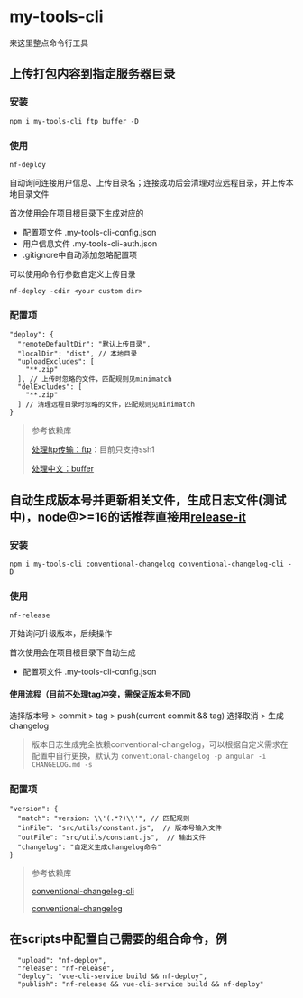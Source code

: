 # my-tools-cli

来这里整点命令行工具


## 上传打包内容到指定服务器目录
### 安装
```
npm i my-tools-cli ftp buffer -D
```
### 使用
```
nf-deploy
```

自动询问连接用户信息、上传目录名；连接成功后会清理对应远程目录，并上传本地目录文件

首次使用会在项目根目录下生成对应的
- 配置项文件 .my-tools-cli-config.json
- 用户信息文件 .my-tools-cli-auth.json
- .gitignore中自动添加忽略配置项

可以使用命令行参数自定义上传目录
```
nf-deploy -cdir <your custom dir>
```

### 配置项
```
"deploy": {
  "remoteDefaultDir": "默认上传目录",
  "localDir": "dist", // 本地目录
  "uploadExcludes": [
    "**.zip"
  ], // 上传时忽略的文件，匹配规则见minimatch
  "delExcludes": [
    "**.zip"
  ] // 清理远程目录时忽略的文件，匹配规则见minimatch
}
```
> 参考依赖库
>
> [处理ftp传输：ftp](https://www.npmjs.com/package/ftp)：目前只支持ssh1
> 
> [处理中文：buffer](https://www.npmjs.com/package/buffer)


## 自动生成版本号并更新相关文件，生成日志文件(测试中)，node@>=16的话推荐直接用[release-it](https://www.npmjs.com/package/release-it)
### 安装
```
npm i my-tools-cli conventional-changelog conventional-changelog-cli -D
```

### 使用
```
nf-release
```
开始询问升级版本，后续操作

首次使用会在项目根目录下自动生成
- 配置项文件 .my-tools-cli-config.json

#### 使用流程（目前不处理tag冲突，需保证版本号不同）

选择版本号 > commit > tag > push(current commit && tag)
选择取消 > 生成changelog

> 版本日志生成完全依赖conventional-changelog，可以根据自定义需求在配置中自行更换，默认为
> ```conventional-changelog -p angular -i CHANGELOG.md -s```

### 配置项
````
"version": {
  "match": "version: \\'(.*?)\\'", // 匹配规则
  "inFile": "src/utils/constant.js",  // 版本号输入文件
  "outFile": "src/utils/constant.js",  // 输出文件
  "changelog": "自定义生成changelog命令"
}
````

> 参考依赖库
>
> [conventional-changelog-cli](https://www.npmjs.com/package/conventional-changelog-cli)
> 
> [conventional-changelog](https://www.npmjs.com/package/conventional-changelog)

## 在scripts中配置自己需要的组合命令，例

```
  "upload": "nf-deploy",
  "release": "nf-release",
  "deploy": "vue-cli-service build && nf-deploy",
  "publish": "nf-release && vue-cli-service build && nf-deploy"
```